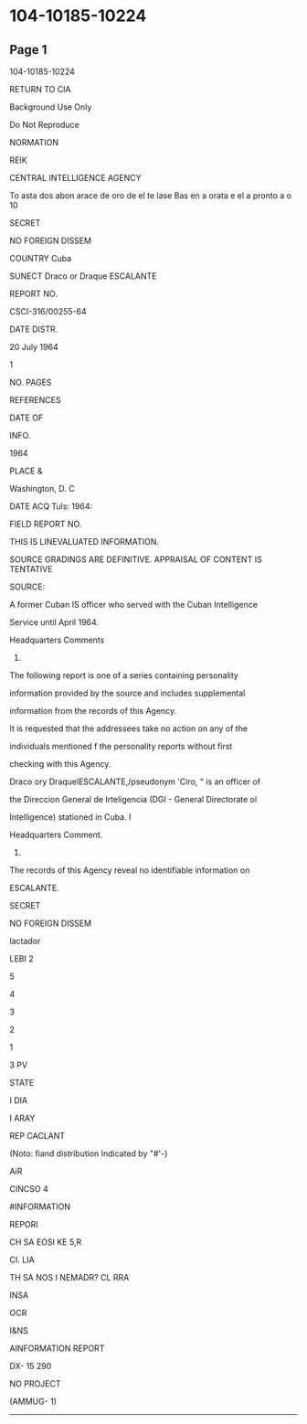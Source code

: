 # 104-10185-10224

## Page 1

104-10185-10224

RETURN TO CIA

Background Use Only

Do Not Reproduce

NORMATION

REIK

CENTRAL INTELLIGENCE AGENCY

To asta dos abon arace de oro de el te lase Bas en a orata e el a pronto a o 10

SECRET

NO FOREIGN DISSEM

COUNTRY Cuba

SUNECT Draco or Draque ESCALANTE

REPORT NO.

CSCI-316/00255-64

DATE DISTR.

20 July 1964

1

NO. PAGES

REFERENCES

DATE OF

INFO.

1964

PLACE &

Washington, D. C

DATE ACQ Tuls: 1964:

FIELD REPORT NO.

THIS IS LINEVALUATED INFORMATION.

SOURCE GRADINGS ARE DEFINITIVE. APPRAISAL OF CONTENT IS TENTATIVE

SOURCE:

A former Cuban IS officer who served with the Cuban Intelligence

Service until April 1964.

Headquarters Comments

1.

The following report is one of a series containing personality

information provided by the source and includes supplemental

information from the records of this Agency.

It is requested that the addressees take no action on any of the

individuals mentioned f the personality reports without first

checking with this Agency.

Draco ory DraquelESCALANTE,/pseudonym 'Ciro, " is an officer of

the Direccion General de Irteligencia (DGI - General Directorate ol

Intelligence) stationed in Cuba. I

Headquarters Comment.

1.

The records of this Agency reveal no identifiable information on

ESCALANTE.

SECRET

NO FOREIGN DISSEM

lactador

LEBI 2

5

4

3

2

1

3 PV

STATE

I DIA

I ARAY

REP CACLANT

(Noto: fiand distribution Indicated by "#'-)

AiR

CINCSO 4

#INFORMATION

REPORI

CH SA EOSI KE 5,R

CI. LIA

TH SA NOS I NEMADR? CL RRA

INSA

OCR

I&NS

AINFORMATION REPORT

DX- 15 290

NO PROJECT

(AMMUG- 1)

---


